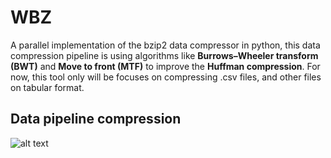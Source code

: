 # WBZ
A parallel implementation of the bzip2 data compressor in python, this data compression pipeline is using algorithms like **Burrows–Wheeler transform (BWT)** and **Move to front (MTF)** to improve the **Huffman compression**. For now, this tool only will be focuses on compressing .csv files, and other files on tabular format.

## Data pipeline compression

![alt text](https://wittline.github.io/wbz/img/wbz.png)


